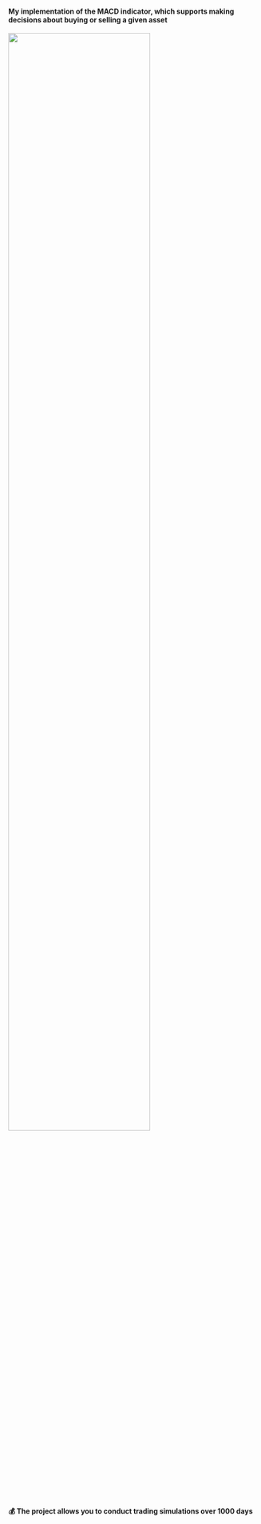 #### My implementation of the MACD indicator, which supports making decisions about buying or selling a given asset

<img src="https://user-images.githubusercontent.com/38257808/85278566-6a94ad00-b485-11ea-9cf0-ec1c2b0c5dd0.png" width="75%"></img>
<br>

#### &#x1F4B0; The project allows you to conduct trading simulations over 1000 days 
